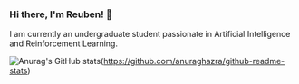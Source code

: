 ### Hi there, I'm Reuben! 👋

I am currently an undergraduate student passionate in Artificial Intelligence and Reinforcement Learning.

![Anurag's GitHub stats](https://github-readme-stats.vercel.app/api?username=reubenwong97&show_icons=true&theme=dracula)(https://github.com/anuraghazra/github-readme-stats)

<!--
**reubenwong97/reubenwong97** is a ✨ _special_ ✨ repository because its `README.md` (this file) appears on your GitHub profile.
